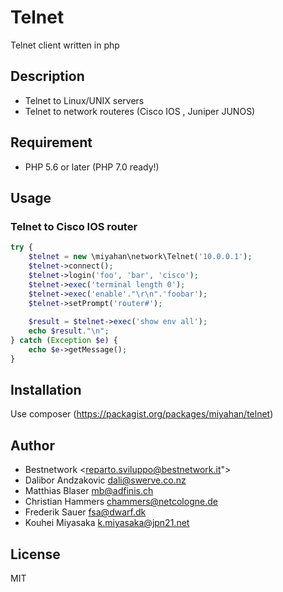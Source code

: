 Telnet
======

Telnet client written in php

## Description

- Telnet to Linux/UNIX servers
- Telnet to network routeres (Cisco IOS , Juniper JUNOS)


## Requirement

- PHP 5.6 or later (PHP 7.0 ready!)


## Usage

### Telnet to Cisco IOS router

```php
try {
    $telnet = new \miyahan\network\Telnet('10.0.0.1');
    $telnet->connect();
    $telnet->login('foo', 'bar', 'cisco');
    $telnet->exec('terminal length 0');
    $telnet->exec('enable'."\r\n".'foobar');
    $telnet->setPrompt('router#');
    
    $result = $telnet->exec('show env all');
    echo $result."\n";
} catch (Exception $e) {
    echo $e->getMessage();
}
```


## Installation

Use composer (https://packagist.org/packages/miyahan/telnet)


## Author

- Bestnetwork <reparto.sviluppo@bestnetwork.it">
- Dalibor Andzakovic <dali@swerve.co.nz>
- Matthias Blaser <mb@adfinis.ch>
- Christian Hammers <chammers@netcologne.de>
- Frederik Sauer <fsa@dwarf.dk>
- Kouhei Miyasaka <k.miyasaka@jpn21.net>


## License

MIT

